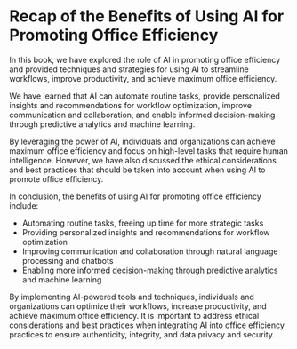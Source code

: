 Recap of the Benefits of Using AI for Promoting Office Efficiency
=============================================================================

In this book, we have explored the role of AI in promoting office efficiency and provided techniques and strategies for using AI to streamline workflows, improve productivity, and achieve maximum office efficiency.

We have learned that AI can automate routine tasks, provide personalized insights and recommendations for workflow optimization, improve communication and collaboration, and enable informed decision-making through predictive analytics and machine learning.

By leveraging the power of AI, individuals and organizations can achieve maximum office efficiency and focus on high-level tasks that require human intelligence. However, we have also discussed the ethical considerations and best practices that should be taken into account when using AI to promote office efficiency.

In conclusion, the benefits of using AI for promoting office efficiency include:

* Automating routine tasks, freeing up time for more strategic tasks
* Providing personalized insights and recommendations for workflow optimization
* Improving communication and collaboration through natural language processing and chatbots
* Enabling more informed decision-making through predictive analytics and machine learning

By implementing AI-powered tools and techniques, individuals and organizations can optimize their workflows, increase productivity, and achieve maximum office efficiency. It is important to address ethical considerations and best practices when integrating AI into office efficiency practices to ensure authenticity, integrity, and data privacy and security.
